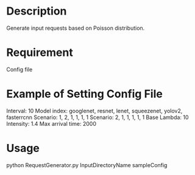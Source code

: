 # Description
Generate input requests based on Poisson distribution.

# Requirement
Config file

# Example of Setting Config File 
Interval: 10
Model index: googlenet, resnet, lenet, squeezenet, yolov2, fasterrcnn
Scenario: 1, 2, 1, 1, 1, 1
Scenario: 2, 1, 1, 1, 1, 1
Base Lambda: 10
Intensity: 1.4
Max arrival time: 2000

# Usage
python RequestGenerator.py InputDirectoryName sampleConfig

